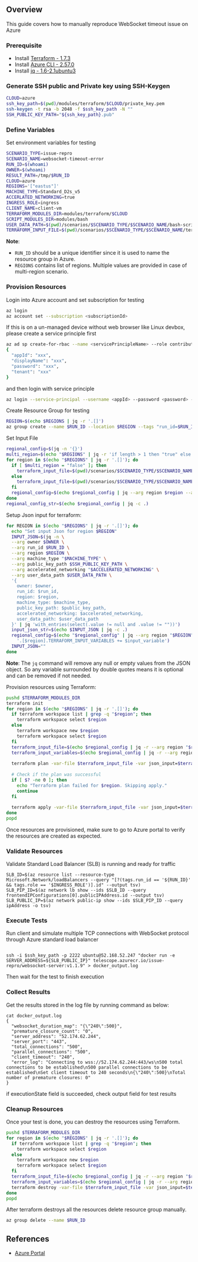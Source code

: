 ## Overview

This guide covers how to manually reproduce WebSocket timeout issue on Azure

### Prerequisite

* Install [Terraform - 1.7.3](https://developer.hashicorp.com/terraform/tutorials/aws-get-started/install-cli)
* Install [Azure CLI - 2.57.0](https://learn.microsoft.com/en-us/cli/azure/install-azure-cli-linux?pivots=apt)
* Install [jq - 1.6-2.1ubuntu3](https://stedolan.github.io/jq/download/)

### Generate SSH public and Private key using SSH-Keygen

```bash
CLOUD=azure
ssh_key_path=$(pwd)/modules/terraform/$CLOUD/private_key.pem
ssh-keygen -t rsa -b 2048 -f $ssh_key_path -N ""
SSH_PUBLIC_KEY_PATH="${ssh_key_path}.pub"
```

### Define Variables
Set environment variables for testing
```bash
SCENARIO_TYPE=issue-repro
SCENARIO_NAME=websocket-timeout-error
RUN_ID=$(whoami)
OWNER=$(whoami)
RESULT_PATH=/tmp/$RUN_ID
CLOUD=azure
REGIONS='["eastus"]'
MACHINE_TYPE=Standard_D2s_v5
ACCERLATED_NETWORKING=true
INGRESS_ROLE=ingress
CLIENT_NAME=client-vm
TERRAFORM_MODULES_DIR=modules/terraform/$CLOUD
SCRIPT_MODULES_DIR=modules/bash
USER_DATA_PATH=$(pwd)/scenarios/$SCENARIO_TYPE/$SCENARIO_NAME/bash-scripts
TERRAFORM_INPUT_FILE=$(pwd)/scenarios/$SCENARIO_TYPE/$SCENARIO_NAME/terraform-inputs/$CLOUD.tfvars
```
**Note**:

* `RUN_ID` should be a unique identifier since it is used to name the resource group in Azure.
* `REGIONS` contains list of regions. Multiple values are provided in case of multi-region scenario.

### Provision Resources

Login into Azure account and set subscription for testing
```bash
az login
az account set --subscription <subscriptionId>
```

If this is on a un-managed device without web browser like Linux devbox, please create a service principle first
```bash
az ad sp create-for-rbac --name <servicePrincipleName> --role contributor --scopes /subscriptions/<subscriptionId>
{
  "appId": "xxx",
  "displayName": "xxx",
  "password": "xxx",
  "tenant": "xxx"
}
```

and then login with service principle
```bash
az login --service-principal --username <appId> --password <password> --tenant <tenant>
```

Create Resource Group for testing

```bash
REGION=$(echo $REGIONS | jq -r '.[]')
az group create --name $RUN_ID --location $REGION --tags "run_id=$RUN_ID" "scenario=${SCENARIO_TYPE}-${SCENARIO_NAME}" "owner=azure_devops" "creation_date=$(date -u +'%Y-%m-%dT%H:%M:%SZ')" "deletion_due_time=$(date -u -d '+2 hour' +'%Y-%m-%dT%H:%M:%SZ')"
```

Set Input File

```bash
regional_config=$(jq -n '{}')
multi_region=$(echo "$REGIONS" | jq -r 'if length > 1 then "true" else "false" end')
for region in $(echo "$REGIONS" | jq -r '.[]'); do
  if [ $multi_region = "false" ]; then
    terraform_input_file=$(pwd)/scenarios/$SCENARIO_TYPE/$SCENARIO_NAME/terraform-inputs/${CLOUD}.tfvars
  else
    terraform_input_file=$(pwd)/scenarios/$SCENARIO_TYPE/$SCENARIO_NAME/terraform-inputs/${CLOUD}-${region}.tfvars
  fi
  regional_config=$(echo $regional_config | jq --arg region $region --arg file_path $terraform_input_file '. + {($region): {"TERRAFORM_INPUT_FILE" : $file_path}}')
done
regional_config_str=$(echo $regional_config | jq -c .)
```
Setup Json input for terraform:

```bash
for REGION in $(echo "$REGIONS" | jq -r '.[]'); do
  echo "Set input Json for region $REGION"
  INPUT_JSON=$(jq -n \
  --arg owner $OWNER \
  --arg run_id $RUN_ID \
  --arg region $REGION \
  --arg machine_type "$MACHINE_TYPE" \
  --arg public_key_path $SSH_PUBLIC_KEY_PATH \
  --arg accelerated_networking "$ACCELERATED_NETWORKING" \
  --arg user_data_path $USER_DATA_PATH \
  '{
    owner: $owner,
    run_id: $run_id,
    region: $region,
    machine_type: $machine_type,
    public_key_path: $public_key_path, 
    accelerated_networking: $accelerated_networking,
    user_data_path: $user_data_path
  }' | jq 'with_entries(select(.value != null and .value != ""))')
  input_json_str=$(echo $INPUT_JSON | jq -c .)
  regional_config=$(echo "$regional_config" | jq --arg region "$REGION" --arg input_variable "$input_json_str" \
    '.[$region].TERRAFORM_INPUT_VARIABLES += $input_variable')
  INPUT_JSON=""
done
```

**Note**: The `jq` command will remove any null or empty values from the JSON object. So any variable surrounded by double quotes means it is optional and can be removed if not needed.

Provision resources using Terraform:

```bash
pushd $TERRAFORM_MODULES_DIR
terraform init
for region in $(echo "$REGIONS" | jq -r '.[]'); do
  if terraform workspace list | grep -q "$region"; then
    terraform workspace select $region
  else
    terraform workspace new $region
    terraform workspace select $region
  fi
  terraform_input_file=$(echo $regional_config | jq -r --arg region "$region" '.[$region].TERRAFORM_INPUT_FILE')
  terraform_input_variables=$(echo $regional_config | jq -r --arg region "$region" '.[$region].TERRAFORM_INPUT_VARIABLES')
  
  terraform plan -var-file $terraform_input_file -var json_input=$terraform_input_variables
  
  # Check if the plan was successful
  if [ $? -ne 0 ]; then
    echo "Terraform plan failed for $region. Skipping apply."
    continue
  fi
  
  terraform apply -var-file $terraform_input_file -var json_input=$terraform_input_variables --auto-approve
done
popd
```

Once resources are provisioned, make sure to go to Azure portal to verify the resources are created as expected.

### Validate Resources
Validate Standard Load Balancer (SLB) is running and ready for traffic
```
SLB_ID=$(az resource list --resource-type Microsoft.Network/loadBalancers --query "[?(tags.run_id == '${RUN_ID}' && tags.role == '$INGRESS_ROLE')].id" --output tsv)
SLB_PIP_ID=$(az network lb show --ids $SLB_ID --query frontendIPConfigurations[0].publicIPAddress.id --output tsv)
SLB_PUBLIC_IP=$(az network public-ip show --ids $SLB_PIP_ID --query ipAddress -o tsv)
```

### Execute Tests
Run client and simulate multiple TCP connections with WebSocket protocol through Azure standard load balancer
```

ssh -i $ssh_key_path -p 2222 ubuntu@52.168.52.247 "docker run -e SERVER_ADDRESS=${SLB_PUBLIC_IP}" telescope.azurecr.io/issue-repro/websocket-server:v1.1.9" > docker_output.log

```
Then wait for the test to finish execution

### Collect Results
Get the results stored in the log file by running command as below:
```
cat docker_output.log
{
  "websocket_duration_map": "{\"240\":500}",
  "premature_closure_count": "0",
  "server_address": "52.174.62.244",
  "server_port": "443",
  "total_connections": "500",
  "parallel_connections": "500",
  "client_timeout": "240",
  "error_log": "Connecting to wss://52.174.62.244:443/ws\n500 total connections to be established\n500 parallel connections to be established\nSet client timeout to 240 seconds\n{\"240\":500}\nTotal number of premature closures: 0"
}
```
if executionState field is succeeded, check output field for test results

### Cleanup Resources
Once your test is done, you can destroy the resources using Terraform.

```bash
pushd $TERRAFORM_MODULES_DIR
for region in $(echo "$REGIONS" | jq -r '.[]'); do
  if terraform workspace list | grep -q "$region"; then
    terraform workspace select $region
  else
    terraform workspace new $region
    terraform workspace select $region
  fi
  terraform_input_file=$(echo $regional_config | jq -r --arg region "$region" '.[$region].TERRAFORM_INPUT_FILE')
  terraform_input_variables=$(echo $regional_config | jq -r --arg region "$region" '.[$region].TERRAFORM_INPUT_VARIABLES')
  terraform destroy -var-file $terraform_input_file -var json_input=$terraform_input_variables --auto-approve
done
popd
```

After terraform destroys all the resources delete resource group manually.

```bash
az group delete --name $RUN_ID
```

## References

* [Azure Portal](https://portal.azure.com/)
